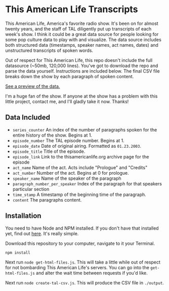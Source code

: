 This American Life Transcripts
==============================

This American Life, America's favorite radio show. It's been on for almost twenty years, and the staff of TAL diligently put up transcripts of each week's show. I think it could be a great data source for people looking for some pop culture data to play with and visualize. The data source includes both structured data (timestamps, speaker names, act names, dates) and unstructured transcripts of spoken words.

Out of respect for This American Life, this repo doesn't include the full datasource (~50mb, 120,000 lines). You've got to download the repo and parse the data yourself. Instructions are included below. The final CSV file breaks down the show by each paragraph of spoken content.

[See a preview of the data.](https://github.com/SciutoAlex/thisAmericanLifeTranscripts/blob/master/example-data.csv)

I'm a huge fan of the show. If anyone at the show has a problem with this little project, contact me, and I'll gladly take it now. Thanks!

Data Included
-------------
* `series_counter` An index of the number of paragraphs spoken for the entire history of the show. Begins at 1.
* `episode_number` The TAL episode number. Begins at 1.
* `episode_date` Date of original airing. Formatted as `01.23.2003`.
* `episode_title` Title of the episode.
* `episode_link` Link to the thisamericanlife.org archive page for the episode
* `act_name` Name of the act. Acts include "Prologue" and "Credits"
* `act_number` Number of the act. Begins at 0 for prologue.
* `speaker_name` Name of the speaker of the paragraph
* `paragraph_number_per_speaker` Index of the paragraph for that speakers particular section
* `time_stamp` A timestamp of the beginning time of the paragraph.
* `content` The paragraphs content.

Installation
------------
You need to have Node and NPM installed. If you don't have that installed yet, find out [here]('http://nodejs.org/download/'). It's really simple.

Download this repository to your computer, navigate to it your Terminal.

    npm install

Next run `node get-html-files.js`. This will take a little while out of respect for not bombarding This American Life's servers. You can go into the `get-html-files.js` and alter the wait time between requests if you'd like.

Next run `node create-tal-csv.js`. This will produce the CSV file in `./output`.
